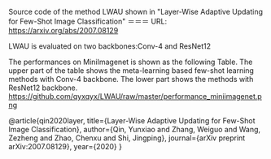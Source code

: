 Source code of the method LWAU shown in "Layer-Wise Adaptive Updating for Few-Shot Image Classification"
＝＝＝
URL: https://arxiv.org/abs/2007.08129

LWAU is evaluated on two backbones:Conv-4 and ResNet12

The performances on MiniImagenet is shown as the following Table.
The upper part of the table shows the meta-learning based few-shot learning methods with Conv-4 backbone.
The lower part shows the methods with ResNet12 backbone.
https://github.com/qyxqyx/LWAU/raw/master/performance_miniimagenet.png



@article{qin2020layer,
  title={Layer-Wise Adaptive Updating for Few-Shot Image Classification},
  author={Qin, Yunxiao and Zhang, Weiguo and Wang, Zezheng and Zhao, Chenxu and Shi, Jingping},
  journal={arXiv preprint arXiv:2007.08129},
  year={2020}
}


